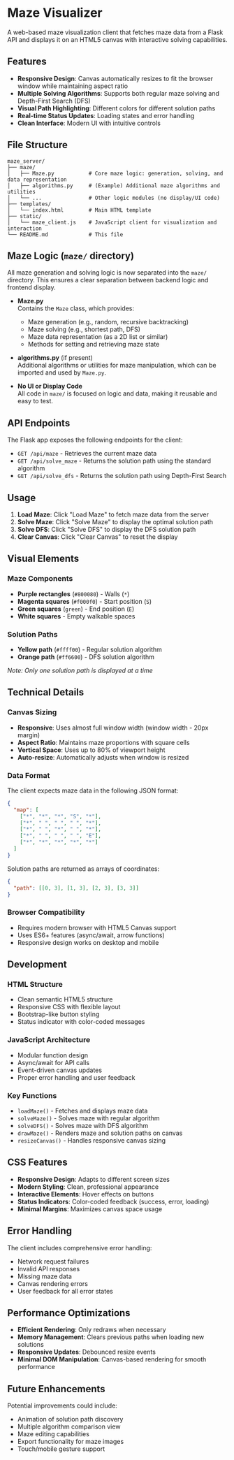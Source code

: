 # Maze Visualizer

A web-based maze visualization client that fetches maze data from a Flask API and displays it on an HTML5 canvas with interactive solving capabilities.

## Features

- **Responsive Design**: Canvas automatically resizes to fit the browser window while maintaining aspect ratio
- **Multiple Solving Algorithms**: Supports both regular maze solving and Depth-First Search (DFS)
- **Visual Path Highlighting**: Different colors for different solution paths
- **Real-time Status Updates**: Loading states and error handling
- **Clean Interface**: Modern UI with intuitive controls

## File Structure

```
maze_server/
├── maze/
│   ├── Maze.py           # Core maze logic: generation, solving, and data representation
│   ├── algorithms.py     # (Example) Additional maze algorithms and utilities
│   └── ...               # Other logic modules (no display/UI code)
├── templates/
│   └── index.html        # Main HTML template
├── static/
│   └── maze_client.js    # JavaScript client for visualization and interaction
└── README.md             # This file
```

## Maze Logic (`maze/` directory)

All maze generation and solving logic is now separated into the `maze/` directory. This ensures a clear separation between backend logic and frontend display.

- **Maze.py**  
  Contains the `Maze` class, which provides:
  - Maze generation (e.g., random, recursive backtracking)
  - Maze solving (e.g., shortest path, DFS)
  - Maze data representation (as a 2D list or similar)
  - Methods for setting and retrieving maze state

- **algorithms.py** (if present)  
  Additional algorithms or utilities for maze manipulation, which can be imported and used by `Maze.py`.

- **No UI or Display Code**  
  All code in `maze/` is focused on logic and data, making it reusable and easy to test.

## API Endpoints

The Flask app exposes the following endpoints for the client:

- `GET /api/maze` - Retrieves the current maze data
- `GET /api/solve_maze` - Returns the solution path using the standard algorithm
- `GET /api/solve_dfs` - Returns the solution path using Depth-First Search

## Usage

1. **Load Maze**: Click "Load Maze" to fetch maze data from the server
2. **Solve Maze**: Click "Solve Maze" to display the optimal solution path
3. **Solve DFS**: Click "Solve DFS" to display the DFS solution path
4. **Clear Canvas**: Click "Clear Canvas" to reset the display

## Visual Elements

### Maze Components
- **Purple rectangles** (`#800080`) - Walls (`*`)
- **Magenta squares** (`#f000f0`) - Start position (`S`)
- **Green squares** (`green`) - End position (`E`)
- **White squares** - Empty walkable spaces

### Solution Paths
- **Yellow path** (`#ffff00`) - Regular solution algorithm
- **Orange path** (`#ff6600`) - DFS solution algorithm

*Note: Only one solution path is displayed at a time*

## Technical Details

### Canvas Sizing
- **Responsive**: Uses almost full window width (window width - 20px margin)
- **Aspect Ratio**: Maintains maze proportions with square cells
- **Vertical Space**: Uses up to 80% of viewport height
- **Auto-resize**: Automatically adjusts when window is resized

### Data Format
The client expects maze data in the following JSON format:
```json
{
  "map": [
    ["*", "*", "*", "S", "*"],
    ["*", " ", " ", " ", "*"],
    ["*", " ", "*", " ", "*"],
    ["*", " ", " ", " ", "E"],
    ["*", "*", "*", "*", "*"]
  ]
}
```

Solution paths are returned as arrays of coordinates:
```json
{
  "path": [[0, 3], [1, 3], [2, 3], [3, 3]]
}
```

### Browser Compatibility
- Requires modern browser with HTML5 Canvas support
- Uses ES6+ features (async/await, arrow functions)
- Responsive design works on desktop and mobile

## Development

### HTML Structure
- Clean semantic HTML5 structure
- Responsive CSS with flexible layout
- Bootstrap-like button styling
- Status indicator with color-coded messages

### JavaScript Architecture
- Modular function design
- Async/await for API calls
- Event-driven canvas updates
- Proper error handling and user feedback

### Key Functions
- `loadMaze()` - Fetches and displays maze data
- `solveMaze()` - Solves maze with regular algorithm
- `solveDFS()` - Solves maze with DFS algorithm
- `drawMaze()` - Renders maze and solution paths on canvas
- `resizeCanvas()` - Handles responsive canvas sizing

## CSS Features

- **Responsive Design**: Adapts to different screen sizes
- **Modern Styling**: Clean, professional appearance
- **Interactive Elements**: Hover effects on buttons
- **Status Indicators**: Color-coded feedback (success, error, loading)
- **Minimal Margins**: Maximizes canvas space usage

## Error Handling

The client includes comprehensive error handling:
- Network request failures
- Invalid API responses
- Missing maze data
- Canvas rendering errors
- User feedback for all error states

## Performance Optimizations

- **Efficient Rendering**: Only redraws when necessary
- **Memory Management**: Clears previous paths when loading new solutions
- **Responsive Updates**: Debounced resize events
- **Minimal DOM Manipulation**: Canvas-based rendering for smooth performance

## Future Enhancements

Potential improvements could include:
- Animation of solution path discovery
- Multiple algorithm comparison view
- Maze editing capabilities
- Export functionality for maze images
- Touch/mobile gesture support